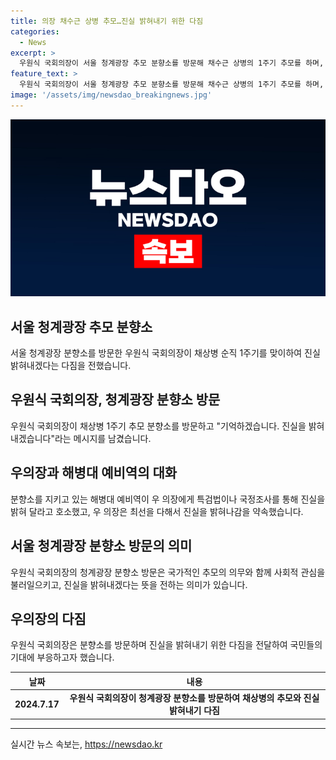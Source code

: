 ```yaml
---
title: 의장 채수근 상병 추모…진실 밝혀내기 위한 다짐
categories:
  - News
excerpt: >
  우원식 국회의장이 서울 청계광장 추모 분향소를 방문해 채수근 상병의 1주기 추모를 하며, 진실을 꼭 밝혀내겠다고 다짐했다. 해병대 예비역이자 분향소를 지키고 있는 정원철씨는 우 의장에게 특검법이나 국정조사를 통해 진실을 밝히고, 더 이상 해병대 예비역들이 언제까지 거리를 헤매지 않게 해달라고 호소했다. 우의장은 제가 최선을 다해서 진실을 밝히도록 노력하겠다고 답했다.
feature_text: >
  우원식 국회의장이 서울 청계광장 추모 분향소를 방문해 채수근 상병의 1주기 추모를 하며, 진실을 꼭 밝혀내겠다고 다짐했다. 해병대 예비역이자 분향소를 지키고 있는 정원철씨는 우 의장에게 특검법이나 국정조사를 통해 진실을 밝히고, 더 이상 해병대 예비역들이 언제까지 거리를 헤매지 않게 해달라고 호소했다. 우의장은 제가 최선을 다해서 진실을 밝히도록 노력하겠다고 답했다.
image: '/assets/img/newsdao_breakingnews.jpg'
---
```


<p><img src="/assets/img/newsdao_breakingnews.jpg" alt="implanttips 속보" /></p>

<h2 data-ke-size="size26">서울 청계광장 추모 분향소</h2>

<p data-ke-size="size16">서울 청계광장 분향소를 방문한 우원식 국회의장이 채상병 순직 1주기를 맞이하여 진실 밝혀내겠다는 다짐을 전했습니다.</p>

<h2 data-ke-size="size26">우원식 국회의장, 청계광장 분향소 방문</h2>

<p data-ke-size="size16">우원식 국회의장이 채상병 1주기 추모 분향소를 방문하고 "기억하겠습니다. 진실을 밝혀내겠습니다"라는 메시지를 남겼습니다.</p>

<h2 data-ke-size="size26">우의장과 해병대 예비역의 대화</h2>

<p data-ke-size="size16">분향소를 지키고 있는 해병대 예비역이 우 의장에게 특검법이나 국정조사를 통해 진실을 밝혀 달라고 호소했고, 우 의장은 최선을 다해서 진실을 밝혀나감을 약속했습니다.</p>

<h2 data-ke-size="size26">서울 청계광장 분향소 방문의 의미</h2>

<p data-ke-size="size16">우원식 국회의장의 청계광장 분향소 방문은 국가적인 추모의 의무와 함께 사회적 관심을 불러일으키고, 진실을 밝혀내겠다는 뜻을 전하는 의미가 있습니다.</p>

<h2 data-ke-size="size26">우의장의 다짐</h2>

<p data-ke-size="size16">우원식 국회의장은 분향소를 방문하며 진실을 밝혀내기 위한 다짐을 전달하여 국민들의 기대에 부응하고자 했습니다.</p>

<table>
    <thead>
        <tr>
            <th><b>날짜</b></th>
            <th><b>내용</b></th>
        </tr>
    </thead>
    <tbody>
        <tr>
            <td style="text-align: center; height: 17px;"><b>2024.7.17</b></td>
            <td style="text-align: center; height: 17px;"><b>우원식 국회의장이 청계광장 분향소를 방문하여 채상병의 추모와 진실 밝혀내기 다짐</b></td>
        </tr>
    </tbody>
</table>

<p><hr></p>
실시간 뉴스 속보는, <a href="https://newsdao.kr" rel="dofollow">https://newsdao.kr</a>


